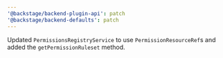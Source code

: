 ```yaml
---
'@backstage/backend-plugin-api': patch
'@backstage/backend-defaults': patch
---
```


Updated `PermissionsRegistryService` to use `PermissionResourceRef`s and added the `getPermissionRuleset` method.
